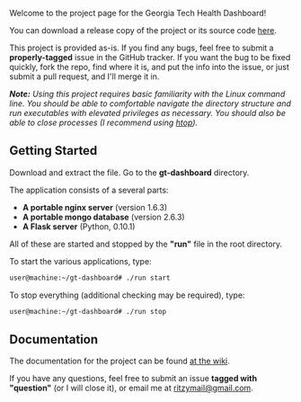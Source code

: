 Welcome to the project page for the Georgia Tech Health Dashboard!

You can download a release copy of the project or its source code [here]. 

This project is provided as-is. If you find any bugs, feel free to submit a **properly-tagged** issue in the GitHub tracker. If you want the bug to be fixed quickly, fork the repo, find where it is, and put the info into the issue, or just submit a pull request, and I'll merge it in. 

***Note:***
*Using this project requires basic familiarity with the Linux command line. You should be able to comfortable navigate the directory structure and run executables with elevated privileges as necessary. You should also be able to close processes (I recommend using [htop]).*

Getting Started
--------------

Download and extract the file. Go to the **gt-dashboard** directory. 

The application consists of a several parts:

 - **A portable nginx server** (version 1.6.3)
 - **A portable mongo database** (version 2.6.3)
 - **A Flask server** (Python,  0.10.1)

All of these are started and stopped by the **"run"** file in the root directory. 

To start the various applications, type:

```bash
user@machine:~/gt-dashboard# ./run start
```

To stop everything (additional checking may be required), type:

```bash
user@machine:~/gt-dashboard# ./run stop
```
Documentation
------------

The documentation for the project can be found [at the wiki]. 

If you have any questions, feel free to submit an issue **tagged with "question"** (or I will close it), or email me at [ritzymail@gmail.com]. 

[at the wiki]:https://github.com/ritwikd/gt-dashboard/wiki
[ritzymail@gmail.com]:mailto:ritzymail@gmail.com
[here]:https://github.com/ritwikd/gt-dashboard/releases/latest
[htop]:http://hisham.hm/htop/
